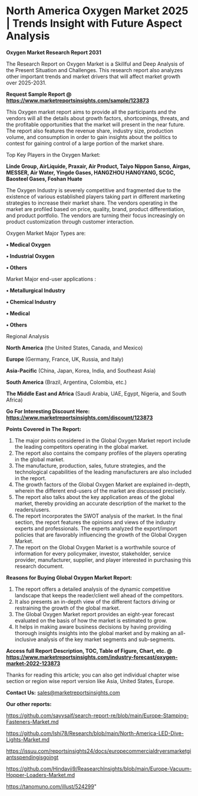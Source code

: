 # North America Oxygen Market 2025 | Trends Insight with Future Aspect Analysis

<strong>Oxygen Market Research Report 2031</strong>

The Research Report on Oxygen Market is a Skillful and Deep Analysis of the Present Situation and Challenges. This research report also analyzes other important trends and market drivers that will affect market growth over 2025-2031.

<strong>Request Sample Report @ <a href=https://www.marketreportsinsights.com/sample/123873>https://www.marketreportsinsights.com/sample/123873</a></strong>

This Oxygen market report aims to provide all the participants and the vendors will all the details about growth factors, shortcomings, threats, and the profitable opportunities that the market will present in the near future. The report also features the revenue share, industry size, production volume, and consumption in order to gain insights about the politics to contest for gaining control of a large portion of the market share.

Top Key Players in the Oxygen Market:

<strong>Linde Group, AirLiquide, Praxair, Air Product, Taiyo Nippon Sanso, Airgas, MESSER, Air Water, Yingde Gases, HANGZHOU HANGYANG, SCGC, Baosteel Gases, Foshan Huate</strong>

The Oxygen Industry is severely competitive and fragmented due to the existence of various established players taking part in different marketing strategies to increase their market share. The vendors operating in the market are profiled based on price, quality, brand, product differentiation, and product portfolio. The vendors are turning their focus increasingly on product customization through customer interaction.

Oxygen Market Major Types are:

<strong>• Medical Oxygen

• Industrial Oxygen

• Others</strong>

Market Major end-user applications :

<strong>• Metallurgical Industry

• Chemical Industry

• Medical

• Others</strong>

Regional Analysis

</u><strong><b>North America</b></strong> (the United States, Canada, and Mexico)

<strong><b>Europe </b></strong>(Germany, France, UK, Russia, and Italy)

<strong><b>Asia-Pacific</b></strong> (China, Japan, Korea, India, and Southeast Asia)

<strong><b>South America</b></strong> (Brazil, Argentina, Colombia, etc.)

<strong><b>The Middle East and Africa</b></strong> (Saudi Arabia, UAE, Egypt, Nigeria, and South Africa)

<strong>Go For Interesting Discount Here: <a href=https://www.marketreportsinsights.com/discount/123873>https://www.marketreportsinsights.com/discount/123873</a></strong>

<strong>Points Covered in The Report:</strong>
<ol>
  <li>The major points considered in the Global Oxygen Market report include the leading competitors operating in the global market.</li>
  <li>The report also contains the company profiles of the players operating in the global market.</li>
  <li>The manufacture, production, sales, future strategies, and the technological capabilities of the leading manufacturers are also included in the report.</li>
  <li>The growth factors of the Global Oxygen Market are explained in-depth, wherein the different end-users of the market are discussed precisely.</li>
  <li>The report also talks about the key application areas of the global market, thereby providing an accurate description of the market to the readers/users.</li>
  <li>The report incorporates the SWOT analysis of the market. In the final section, the report features the opinions and views of the industry experts and professionals. The experts analyzed the export/import policies that are favorably influencing the growth of the Global Oxygen Market.</li>
  <li>The report on the Global Oxygen Market is a worthwhile source of information for every policymaker, investor, stakeholder, service provider, manufacturer, supplier, and player interested in purchasing this research document.</li>
</ol>
<strong>Reasons for Buying Global Oxygen Market Report:</strong>

<ol>
  <li>The report offers a detailed analysis of the dynamic competitive landscape that keeps the reader/client well ahead of the competitors.</li>
  <li>It also presents an in-depth view of the different factors driving or restraining the growth of the global market.</li>
  <li>The Global Oxygen Market report provides an eight-year forecast evaluated on the basis of how the market is estimated to grow.</li>
  <li>It helps in making aware business decisions by having providing thorough insights insights into the global market and by making an all-inclusive analysis of the key market segments and sub-segments.</li>
</ol>
<strong>Access full Report Description, TOC, Table of Figure, Chart, etc. @ <a href=https://www.marketreportsinsights.com/industry-forecast/oxygen-market-2022-123873>https://www.marketreportsinsights.com/industry-forecast/oxygen-market-2022-123873</a></strong>


Thanks for reading this article; you can also get individual chapter wise section or region wise report version like Asia, United States, Europe.

<strong>Contact Us:</strong>
sales@marketreportsinsights.com

<strong>Our other reports:</strong>

<a href=https://github.com/sayysaif/search-report-re/blob/main/Europe-Stamping-Fasteners-Market.md>https://github.com/sayysaif/search-report-re/blob/main/Europe-Stamping-Fasteners-Market.md</a>

<a href=https://github.com/Ishi78/Research/blob/main/North-America-LED-Dive-Lights-Market.md>https://github.com/Ishi78/Research/blob/main/North-America-LED-Dive-Lights-Market.md</a>

<a href=https://issuu.com/reportsinsights24/docs/europecommercialdryersmarketgiantsspendingisgoingt>https://issuu.com/reportsinsights24/docs/europecommercialdryersmarketgiantsspendingisgoingt</a>

<a href=https://github.com/Hindavii9/ReasearchInsights/blob/main/Europe-Vacuum-Hopper-Loaders-Market.md>https://github.com/Hindavii9/ReasearchInsights/blob/main/Europe-Vacuum-Hopper-Loaders-Market.md</a>

<a href=https://tanomuno.com/illust/524299>https://tanomuno.com/illust/524299</a>"
